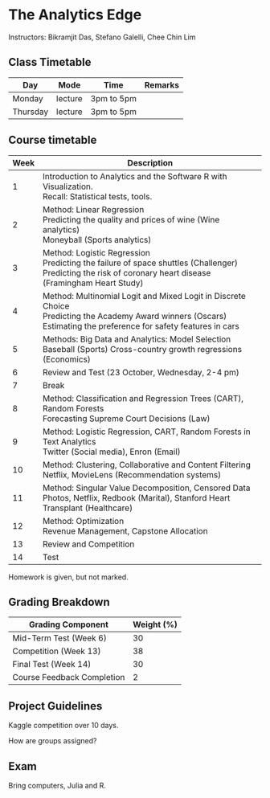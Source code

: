 # The Analytics Edge

Instructors: Bikramjit Das, Stefano Galelli, Chee Chin Lim

## Class Timetable

| Day      | Mode    | Time       | Remarks |
| -------- | ------- | ---------- | ------- |
| Monday   | lecture | 3pm to 5pm |         |
| Thursday | lecture | 3pm to 5pm |         |

## Course timetable


| Week | Description                                                  |
| ---- | ------------------------------------------------------------ |
| 1    | Introduction to Analytics and the Software R with Visualization. <br />Recall: Statistical tests, tools. |
| 2    | Method: Linear Regression  <br />Predicting the quality and prices of wine (Wine analytics) <br />Moneyball (Sports analytics) |
| 3    | Method: Logistic Regression  <br />Predicting the failure of space shuttles (Challenger) <br />Predicting the risk of coronary heart disease (Framingham Heart Study) |
| 4    | Method: Multinomial Logit and Mixed Logit in Discrete Choice <br />Predicting the Academy Award winners (Oscars) <br />Estimating the preference for safety features in cars |
| 5    | Methods: Big Data and Analytics: Model Selection <br />Baseball (Sports) Cross-country growth regressions (Economics) |
| 6    | Review and Test (23 October, Wednesday, 2-4 pm)              |
| 7    | Break                                                        |
| 8    | Method: Classification and Regression Trees (CART), Random Forests <br />Forecasting Supreme Court Decisions (Law) |
| 9    | Method: Logistic Regression, CART, Random Forests in Text Analytics <br />Twitter (Social media), Enron (Email) |
| 10   | Method: Clustering, Collaborative and Content Filtering <br />Netflix, MovieLens (Recommendation systems) |
| 11   | Method: Singular Value Decomposition, Censored Data <br />Photos, Netflix, Redbook (Marital), Stanford Heart Transplant (Healthcare) |
| 12   | Method: Optimization <br />Revenue Management, Capstone Allocation |
| 13   | Review and Competition                                       |
| 14   | Test                                                         |

Homework is given, but not marked.



## Grading Breakdown

| Grading Component          | Weight (%) |
| -------------------------- | ---------- |
| Mid-Term Test (Week 6)     | 30         |
| Competition (Week 13)      | 38         |
| Final Test (Week 14)       | 30         |
| Course Feedback Completion | 2          |


## Project Guidelines

Kaggle competition over 10 days.

How are groups assigned? 

## Exam 

Bring computers, Julia and R.